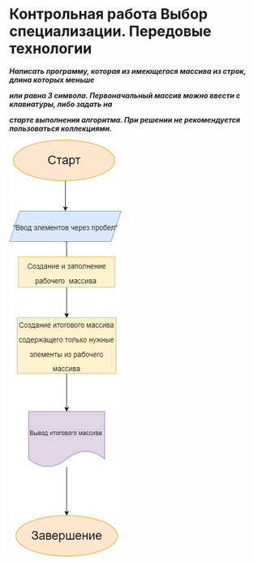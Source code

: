 # Контрольная работа Выбор специализации. Передовые технологии



 ***Написать программу, которая из имеющегося массива из строк, длина которых меньше***

***или равна 3 символа. Первоначальный массив можно ввести с клавиатуры, либо задать на***

***старте выполнения алгоритма. При решении не рекомендуется пользоваться коллекциями.***

![Алгоритм](images\Алгоритм.png)